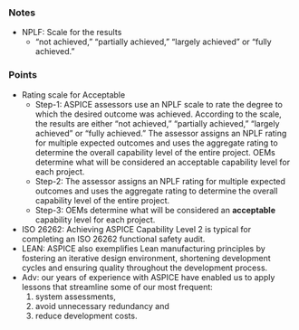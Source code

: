 
### Notes
* NPLF: Scale for the results
  * “not achieved,” “partially achieved,” “largely achieved” or “fully achieved.”

### Points
* Rating scale for Acceptable
  * Step-1: ASPICE assessors use an NPLF scale to rate the degree to which the desired outcome was achieved. According to the scale, the results are either “not achieved,” “partially achieved,” “largely achieved” or “fully achieved.” The assessor assigns an NPLF rating for multiple expected outcomes and uses the aggregate rating to determine the overall capability level of the entire project. OEMs determine what will be considered an acceptable capability level for each project.
  * Step-2: The assessor assigns an NPLF rating for multiple expected outcomes and uses the aggregate rating to determine the overall capability level of the entire project.
  * Step-3: OEMs determine what will be considered an **acceptable** capability level for each project.
* ISO 26262: Achieving ASPICE Capability Level 2 is typical for completing an ISO 26262 functional safety audit.
* LEAN: ASPICE also exemplifies Lean manufacturing principles by fostering an iterative design environment, shortening development cycles and ensuring quality throughout the development process.
* Adv: our years of experience with ASPICE have enabled us to apply lessons that streamline some of our most frequent:
  1. system assessments,
  2. avoid unnecessary redundancy and
  3. reduce development costs.
